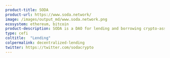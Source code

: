 ```yaml
---
product-title: SODA
product-url: https://www.soda.network/
image: /images/output_md/www.soda.network.png
ecosystem: ethereum, bitcoin
product-description: SODA is a DAO for lending and borrowing crypto-assets. You can borrow DAI within 15 minutes with a fixed rate using Bitcoin (BTC) as a collateral.
type: cefi
coltitle:  "Lending"
colpermalink: decentralized-lending
twitter: https://twitter.com/sodacrypto
---
```


